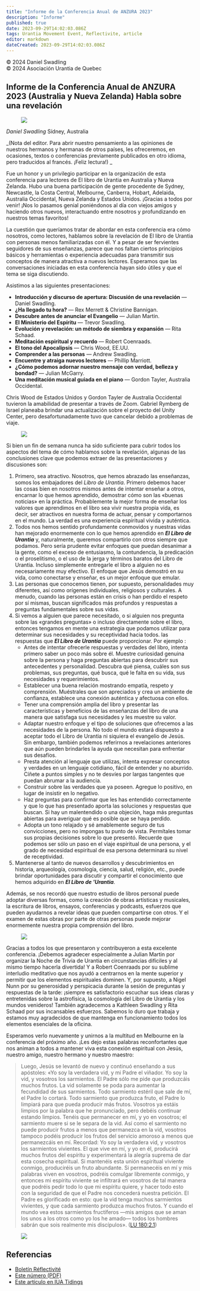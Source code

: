 ```yaml
---
title: "Informe de la Conferencia Anual de ANZURA 2023"
description: "Informe"
published: true
date: 2023-09-29T14:02:03.086Z
tags: Urantia Movement Event, Reflectivite, article
editor: markdown
dateCreated: 2023-09-29T14:02:03.086Z
---
```


<p class="v-card v-sheet theme--light grey lighten-3 px-2">© 2024 Daniel Swadling<br>© 2024 Asociación Urantia de Quebec</p>


## Informe de la Conferencia Anual de ANZURA 2023 (Australia y Nueva Zelanda) Habla sobre una revelación

<figure id="Figure_1" class="image urantiapedia image-style-align-left">
<img src="/image/article/Reflectivite/Daniel_Swadling.jpg">
</figure>

_Daniel Swadling_
Sídney, Australia

_(Nota del editor. Para abrir nuestro pensamiento a las opiniones de nuestros hermanos y hermanas de otros países, les ofreceremos, en ocasiones, textos o conferencias previamente publicados en otro idioma, pero traducidos al francés. ¡Feliz lectura!) _

Fue un honor y un privilegio participar en la organización de esta conferencia para lectores de El libro de Urantia en Australia y Nueva Zelanda. Hubo una buena participación de gente procedente de Sydney, Newcastle, la Costa Central, Melbourne, Canberra, Hobart, Adelaida, Australia Occidental, Nueva Zelanda y Estados Unidos. ¡Gracias a todos por venir! ¡Nos lo pasamos genial poniéndonos al día con viejos amigos y haciendo otros nuevos, interactuando entre nosotros y profundizando en nuestros temas favoritos!

La cuestión que queríamos tratar de abordar en esta conferencia era cómo nosotros, como lectores, hablamos sobre la revelación de El libro de Urantia con personas menos familiarizadas con él. Y a pesar de ser fervientes seguidores de sus enseñanzas, parece que nos faltan ciertos principios básicos y herramientas o experiencia adecuadas para transmitir sus conceptos de manera atractiva a nuevos lectores. Esperamos que las conversaciones iniciadas en esta conferencia hayan sido útiles y que el tema se siga discutiendo.
<br style="clear:both;"/>

Asistimos a las siguientes presentaciones:

- **Introducción y discurso de apertura: Discusión de una revelación** — Daniel Swadling.
- **¿Ha llegado tu hora?** — Rex Merrett \& Christine Bannigan.
- **Descubre antes de anunciar el Evangelio** — Julian Martin.
- **El Ministerio del Espíritu** — Trevor Swadling.
- **Evolución y revelación: un método de siembra y expansión** — Rita Schaad.
- **Meditación espiritual y recuerdo** — Robert Coenraads.
- **El tono del Apocalipsis** — Chris Wood, EE.UU.
- **Comprender a las personas** — Andrew Swadling.
- **Encuentre y atraiga nuevos lectores** — Phillip Marriott.
- **¿Cómo podemos adornar nuestro mensaje con verdad, belleza y bondad?** — Julian McGarry.
- **Una meditación musical guiada en el piano** — Gordon Tayler, Australia Occidental.

Chris Wood de Estados Unidos y Gordon Tayler de Australia Occidental tuvieron la amabilidad de presentar a través de Zoom. Gabriel Rymberg de Israel planeaba brindar una actualización sobre el proyecto del Unity Center, pero desafortunadamente tuvo que cancelar debido a problemas de viaje.

<figure id="Figure_2" class="image urantiapedia image-style-align-right">
<img src="/image/article/Reflectivite/2024_06/018.jpg">
</figure>

Si bien un fin de semana nunca ha sido suficiente para cubrir todos los aspectos del tema de cómo hablamos sobre la revelación, algunas de las conclusiones clave que podemos extraer de las presentaciones y discusiones son:
<br style="clear:both;"/>

1. Primero, sea atractivo. Nosotros, que hemos abrazado las enseñanzas, somos los embajadores del _Libro de Urantia_. Primero debemos hacer las cosas bien en nosotros mismos antes de intentar enseñar a otros, encarnar lo que hemos aprendido, demostrar cómo son las «buenas noticias» en la práctica. Probablemente la mejor forma de enseñar los valores que aprendimos en el libro sea vivir nuestra propia vida, es decir, ser atractivos en nuestra forma de actuar, pensar y comportarnos en el mundo. La verdad es una experiencia espiritual vivida y auténtica.
2. Todos nos hemos sentido profundamente conmovidos y nuestras vidas han mejorado enormemente con lo que hemos aprendido en ***El Libro de Urantia*** y, naturalmente, queremos compartirlo con otros siempre que podamos. Pero sería prudente evitar enfoques que puedan desanimar a la gente, como el exceso de entusiasmo, la contundencia, la predicación o el proselitismo, o el uso de la jerga y términos baratos del Libro de Urantia. Incluso simplemente entregarle el libro a alguien no es necesariamente muy efectivo. El enfoque que Jesús demostró en su vida, como conectarse y enseñar, es un mejor enfoque que emular.
3. Las personas que conocemos tienen, por supuesto, personalidades muy diferentes, así como orígenes individuales, religiosos y culturales. A menudo, cuando las personas están en crisis o han perdido el respeto por sí mismas, buscan significados más profundos y respuestas a preguntas fundamentales sobre sus vidas.
4. Si vemos a alguien que parece necesitado, o si alguien nos pregunta sobre las «grandes preguntas» o incluso directamente sobre el libro, entonces tengamos en mente una estrategia que podamos utilizar para determinar sus necesidades y su receptividad hacia todos. las respuestas que ***El Libro de Urantia*** puede proporcionar. Por ejemplo :
   - Antes de intentar ofrecerle respuestas y verdades del libro, intenta primero saber un poco más sobre él. Muestre curiosidad genuina sobre la persona y haga preguntas abiertas para descubrir sus antecedentes y personalidad. Descubra qué piensa, cuáles son sus problemas, sus preguntas, qué busca, qué le falta en su vida, sus necesidades y requerimientos.
   - Establecer una buena relación mostrando empatía, respeto y comprensión. Muéstrales que son apreciados y crea un ambiente de confianza, establece una conexión auténtica y afectuosa con ellos.
   - Tener una comprensión amplia del libro y presentar las características y beneficios de las enseñanzas del libro de una manera que satisfaga sus necesidades y les muestre su valor.
   - Adaptar nuestro enfoque y el tipo de soluciones que ofrecemos a las necesidades de la persona. No todo el mundo estará dispuesto a aceptar todo el Libro de Urantia ni siquiera el evangelio de Jesús. Sin embargo, también podemos referirnos a revelaciones anteriores que aún pueden brindarles la ayuda que necesitan para enfrentar sus desafíos.
   - Presta atención al lenguaje que utilizas, intenta expresar conceptos y verdades en un lenguaje cotidiano, fácil de entender y no aburrido. Cíñete a puntos simples y no te desvíes por largas tangentes que puedan abrumar a la audiencia.
   - Construir sobre las verdades que ya poseen. Agregue lo positivo, en lugar de insistir en lo negativo.
   - Haz preguntas para confirmar que les has entendido correctamente y que lo que has presentado aporta las soluciones y respuestas que buscan. Si hay un malentendido o una objeción, haga más preguntas abiertas para averiguar qué es posible que se haya perdido.
   - Adopta un tono relajado y sé amablemente seguro de tus convicciones, pero no impongas tu punto de vista. Permítales tomar sus propias decisiones sobre lo que presentó. Recuerde que podemos ser sólo un paso en el viaje espiritual de una persona, y el grado de necesidad espiritual de esa persona determinará su nivel de receptividad.
5. Mantenerse al tanto de nuevos desarrollos y descubrimientos en historia, arqueología, cosmología, ciencia, salud, religión, etc., puede brindar oportunidades para discutir y compartir el conocimiento que hemos adquirido en ***El Libro de 'Urantia***.

Además, se nos recordó que nuestro estudio de libros personal puede adoptar diversas formas, como la creación de obras artísticas y musicales, la escritura de libros, ensayos, conferencias y podcasts, esfuerzos que pueden ayudarnos a revelar ideas que pueden compartirse con otros. Y el examen de estas obras por parte de otras personas puede mejorar enormemente nuestra propia comprensión del libro.

<figure id="Figure_3" class="image urantiapedia image-style-align-right">
<img src="/image/article/Reflectivite/2024_06/019.jpg">
</figure>

Gracias a todos los que presentaron y contribuyeron a esta excelente conferencia. ¡Debemos agradecer especialmente a Julian Martin por organizar la Noche de Trivia de Urantia en circunstancias difíciles y al mismo tiempo hacerla divertida! Y a Robert Coenraads por su sublime interludio meditativo que nos ayudó a centrarnos en la mente superior y permitir que los elementos espirituales dominen. Y, por supuesto, a Nigel Nunn por su generosidad y perspicacia durante la sesión de preguntas y respuestas de la tarde: ¡siempre es satisfactorio escuchar sus ideas claras y entretenidas sobre la astrofísica, la cosmología del Libro de Urantia y los mundos venideros! También agradecemos a Kathleen Swadling y Rita Schaad por sus incansables esfuerzos. Sabemos lo duro que trabaja y estamos muy agradecidos de que mantenga en funcionamiento todos los elementos esenciales de la oficina.

Esperamos verlo nuevamente y unirnos a la multitud en Melbourne en la conferencia del próximo año. ¡Les dejo estas palabras reconfortantes que nos animan a todos a mantener viva esta conexión espiritual con Jesús, nuestro amigo, nuestro hermano y nuestro maestro:
<br style="clear:both;"/>

> Luego, Jesús se levantó de nuevo y continuó enseñando a sus apóstoles: «Yo soy la verdadera vid, y mi Padre el viñador. Yo soy la vid, y vosotros los sarmientos. El Padre sólo me pide que produzcáis muchos frutos. La vid solamente se poda para aumentar la fecundidad de sus sarmientos. Todo sarmiento estéril que sale de mí, el Padre lo cortará. Todo sarmiento que produzca fruto, el Padre lo limpiará para que pueda producir más frutos. Vosotros ya estáis limpios por la palabra que he pronunciado, pero debéis continuar estando limpios. Tenéis que permanecer en mí, y yo en vosotros; el sarmiento muere si se le separa de la vid. Así como el sarmiento no puede producir frutos a menos que permanezca en la vid, vosotros tampoco podéis producir los frutos del servicio amoroso a menos que permanezcáis en mí. Recordad: Yo soy la verdadera vid, y vosotros los sarmientos vivientes. El que vive en mí, y yo en él, producirá muchos frutos del espíritu y experimentará la alegría suprema de dar esta cosecha espiritual. Si mantenéis esta unión espiritual viviente conmigo, produciréis un fruto abundante. Si permanecéis en mí y mis palabras viven en vosotros, podréis comulgar libremente conmigo, y entonces mi espíritu viviente se infiltrará en vosotros de tal manera que podréis pedir todo lo que mi espíritu quiere, y hacer todo esto con la seguridad de que el Padre nos concederá nuestra petición. El Padre es glorificado en esto: que la vid tenga muchos sarmientos vivientes, y que cada sarmiento produzca muchos frutos. Y cuando el mundo vea estos sarmientos fructíferos —mis amigos que se aman los unos a los otros como yo los he amado— todos los hombres sabrán que sois realmente mis discípulos». ([LU 180:2.1](/es/The_Urantia_Book/180#p2_1))

<figure id="Figure_4" class="image urantiapedia">
<img src="/image/article/Reflectivite/2024_06/020.jpg">
</figure>

## Referencias

- [Boletín Réflectivité](https://www.urantia-quebec.ca/publications/reflectivite)
- [Este número (PDF)](https://urantia-quebec.s3.ca-central-1.amazonaws.com/documents/Reflectivite/Reflectivite-juin-2024.pdf)
- [Este artículo en IUA Tidings](/es/article/Daniel_Swadling/2023_anzura_annual_conference_report)

